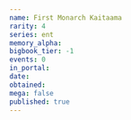 ```yaml
---
name: First Monarch Kaitaama
rarity: 4
series: ent
memory_alpha:
bigbook_tier: -1
events: 0
in_portal:
date:
obtained:
mega: false
published: true
---
```



